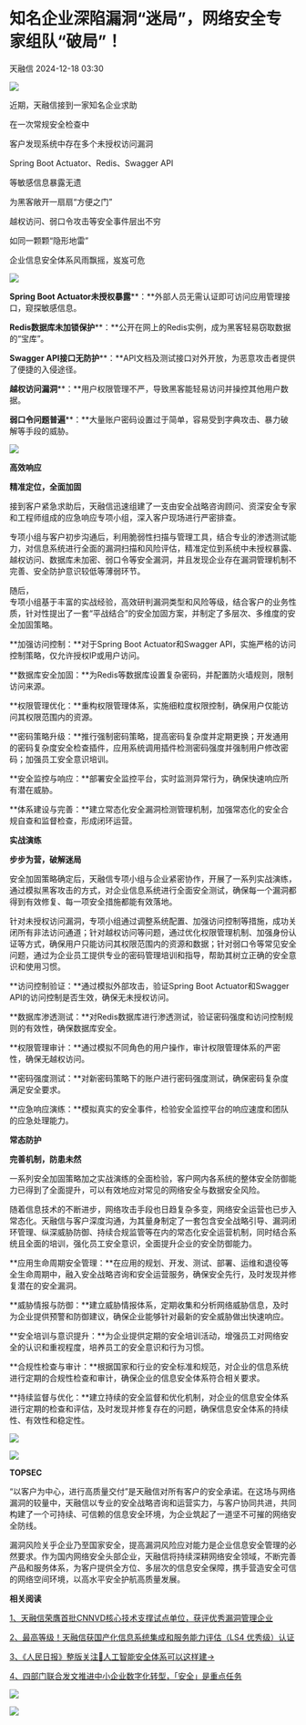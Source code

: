 #  知名企业深陷漏洞“迷局”，网络安全专家组队“破局”！   
 天融信   2024-12-18 03:30  
  
![](https://mmbiz.qpic.cn/mmbiz_gif/nJmicCz2NYxNibMqIOfXMnZxbVBPBGKu3pficMjqFslyVdhUYhSozJ0egjyKoezIaK9qEyYy6ttzMv3T5Kiasiae7icg/640?wx_fmt=gif&from=appmsg&tp=webp&wxfrom=5&wx_lazy=1 "")  
  
近期，天融信接到一家知名企业求助  
  
在一次常规安全检查中  
  
客户发现系统中存在多个未授权访问漏洞  
  
Spring Boot Actuator、Redis、Swagger API  
  
等敏感信息暴露无遗  
  
为黑客敞开一扇扇“方便之门”  
  
越权访问、弱口令攻击等安全事件层出不穷  
  
如同一颗颗“隐形地雷”  
  
企业信息安全体系风雨飘摇，岌岌可危  
  
  
![](https://mmbiz.qpic.cn/mmbiz_gif/nJmicCz2NYxMKicicRricn4EH59KFxIJe8zSEqwWHDD39bgUuILWytjgl8Q2cj3ZoHktMemyntB5gdwDGLABFP9CFA/640?wx_fmt=gif&from=appmsg "")  
  
**Spring Boot Actuator未授权暴露****：**外部人员无需认证即可访问应用管理接口，窥探敏感信息。  
  
**Redis数据库未加锁保护****：**公开在网上的Redis实例，成为黑客轻易窃取数据的“宝库”。  
  
**Swagger API接口无防护****：**API文档及测试接口对外开放，为恶意攻击者提供了便捷的入侵途径。  
  
**越权访问漏洞****：**用户权限管理不严，导致黑客能轻易访问并操控其他用户数据。  
  
**弱口令问题普遍****：**大量账户密码设置过于简单，容易受到字典攻击、暴力破解等手段的威胁。  
  
  
![](https://mmbiz.qpic.cn/mmbiz_jpg/nJmicCz2NYxMKicicRricn4EH59KFxIJe8zS5efNcQTkCtKT3rfHgGHicTCBdNpTMFDP4BYrDIEraEyBoWyXONofH7g/640?wx_fmt=jpeg&from=appmsg "")  
  
  
**高效响应**  
  
  
**精准定位，全面加固**  
  
  
接到客户紧急求助后，天融信迅速组建了一支由安全战略咨询顾问、资深安全专家和工程师组成的应急响应专项小组，深入客户现场进行严密排查。  
  
  
专项小组与客户初步沟通后，利用脆弱性扫描与管理工具，结合专业的渗透测试能力，对信息系统进行全面的漏洞扫描和风险评估，精准定位到系统中未授权暴露、越权访问、数据库未加密、弱口令等安全漏洞，并且发现企业存在漏洞管理机制不完善、安全防护意识较低等薄弱环节。  
  
  
随后，  
专项小组基于丰富的实战经验，高效研判漏洞类型和风险等级，结合客户的业务性质，针对性提出了一套“平战结合”的安全加固方案，并制定了多层次、多维度的安全加固策略。  
  
  
**加强访问控制：**对于Spring Boot Actuator和Swagger API，实施严格的访问控制策略，仅允许授权IP或用户访问。  
  
**数据库安全加固：**为Redis等数据库设置复杂密码，并配置防火墙规则，限制访问来源。  
  
**权限管理优化：**重构权限管理体系，实施细粒度权限控制，确保用户仅能访问其权限范围内的资源。  
  
**密码策略升级：**推行强制密码策略，提高密码复杂度并定期更换；开发通用的密码复杂度安全检查插件，应用系统调用插件检测密码强度并强制用户修改密码；加强员工安全意识培训。  
  
**安全监控与响应：**部署安全监控平台，实时监测异常行为，确保快速响应所有潜在威胁。  
  
**体系建设与完善：**建立常态化安全漏洞检测管理机制，加强常态化的安全合规自查和监督检查，形成闭环运营。  
  
  
**实战演练**  
  
  
**步步为营，破解迷局**  
  
  
安全加固策略确定后，天融信专项小组与企业紧密协作，开展了一系列实战演练，通过模拟黑客攻击的方式，对企业信息系统进行全面安全测试，确保每一个漏洞都得到有效修复、每一项安全措施都能有效落地。  
  
  
针对未授权访问漏洞，专项小组通过调整系统配置、加强访问控制等措施，成功关闭所有非法访问通道；针对越权访问等问题，通过优化权限管理机制、加强身份认证等方式，确保用户只能访问其权限范围内的资源和数据；针对弱口令等常见安全问题，通过为企业员工提供专业的密码管理培训和指导，帮助其树立正确的安全意识和使用习惯。  
  
  
**访问控制验证：**通过模拟外部攻击，验证Spring Boot Actuator和Swagger API的访问控制是否生效，确保无未授权访问。  
  
**数据库渗透测试：**对Redis数据库进行渗透测试，验证密码强度和访问控制规则的有效性，确保数据库安全。  
  
**权限管理审计：**通过模拟不同角色的用户操作，审计权限管理体系的严密性，确保无越权访问。  
  
**密码强度测试：**对新密码策略下的账户进行密码强度测试，确保密码复杂度满足安全要求。  
  
**应急响应演练：**模拟真实的安全事件，检验安全监控平台的响应速度和团队的应急处理能力。  
  
  
**常态防护**  
  
  
**完善机制，防患未然**  
  
  
一系列安全加固策略加之实战演练的全面检验，客户网内各系统的整体安全防御能力已得到了全面提升，可以有效地应对常见的网络安全与数据安全风险。  
  
  
随着信息技术的不断进步，网络攻击手段也日趋复杂多变，网络安全运营也已步入常态化。天融信与客户深度沟通，为其量身制定了一套包含安全战略引导、漏洞闭环管理、纵深威胁防御、持续合规监管等在内的常态化安全运营机制，同时结合系统且全面的培训，强化员工安全意识，全面提升企业的安全防御能力。  
  
  
**应用生命周期安全管理：**在应用的规划、开发、测试、部署、运维和退役等全生命周期中，融入安全战略咨询和安全运营服务，确保安全先行，及时发现并修复潜在的安全漏洞。  
  
**威胁情报与防御：**建立威胁情报体系，定期收集和分析网络威胁信息，及时为企业提供预警和防御建议，确保企业能够针对最新的安全威胁做出快速响应。  
  
**安全培训与意识提升：**为企业提供定期的安全培训活动，增强员工对网络安全的认识和重视程度，培养员工的安全意识和行为习惯。  
  
**合规性检查与审计：**根据国家和行业的安全标准和规范，对企业的信息系统进行定期的合规性检查和审计，确保企业的信息安全体系符合相关要求。  
  
**持续监督与优化：**建立持续的安全监督和优化机制，对企业的信息安全体系进行定期的检查和评估，及时发现并修复存在的问题，确保信息安全体系的持续性、有效性和稳定性。  
  
  
![](https://mmbiz.qpic.cn/mmbiz_png/nJmicCz2NYxMKicicRricn4EH59KFxIJe8zSgf5uwUv08MY9fegfHgoXf4iam8yVkFa0zUxUvjAYmdYQuU7wDnibI8Rw/640?wx_fmt=png&from=appmsg "")  
  
  
  
  
  
  
![](https://mmbiz.qpic.cn/mmbiz_png/nJmicCz2NYxMKicicRricn4EH59KFxIJe8zSCUGwJ8wZBefTPgRcjaJ4oTgqrT4A5QlLO0ia2PmFeTVibTuI5KDEhiaoA/640?wx_fmt=png&from=appmsg "")  
  
**TOPSEC**  
  
  
“以客户为中心，进行高质量交付”是天融信对所有客户的安全承诺。在这场与网络漏洞的较量中，天融信以专业的安全战略咨询和运营实力，与客户协同共进，共同构建了一个可持续、可信赖的信息安全环境，为企业筑起了一道坚不可摧的网络安全防线。  
  
  
漏洞风险关乎企业乃至国家安全，提高漏洞风险应对能力是企业信息安全管理的必然要求。作为国内网络安全头部企业，天融信将持续深耕网络安全领域，不断完善产品和服务体系，为客户提供全方位、多层次的信息安全保障，携手营造安全可信的网络空间环境，以高水平安全护航高质量发展。  
  
**相关阅读**  
  
[1、天融信荣膺首批CNNVD核心技术支撑试点单位，获评优秀漏洞管理企业](https://mp.weixin.qq.com/s?__biz=MzA3OTMxNTcxNA==&mid=2650940971&idx=1&sn=c39113b3a23f26e04d5d251b89d1a529&scene=21#wechat_redirect)  
  
  
[2、最高等级！天融信获国产化信息系统集成和服务能力评估（LS4 优秀级）认证](https://mp.weixin.qq.com/s?__biz=MzA3OTMxNTcxNA==&mid=2650954254&idx=1&sn=425dc9445bc890cf8938a77d2815f9f8&scene=21#wechat_redirect)  
  
  
[3、《人民日报》整版关注🤩人工智能安全体系可以这样建→](https://mp.weixin.qq.com/s?__biz=MzA3OTMxNTcxNA==&mid=2650955018&idx=1&sn=710fc396a86f7e85ac1190e23e53cb7a&scene=21#wechat_redirect)  
  
  
[4、四部门联合发文推进中小企业数字化转型，「安全」是重点任务](https://mp.weixin.qq.com/s?__biz=MzA3OTMxNTcxNA==&mid=2650956119&idx=2&sn=08c8def01d385e8159b7d0d2c6fb6268&scene=21#wechat_redirect)  
  
  
![](https://mmbiz.qpic.cn/mmbiz_jpg/nJmicCz2NYxPWNVoO46Ko43zAsGY2bLJsxxPFSRbLdsJSJ8RQ3Lbvh2L7Lr2I9XbYm3Y2llOiaEYW4wfjOcjhVCw/640?wx_fmt=other&from=appmsg&tp=webp&wxfrom=5&wx_lazy=1&wx_co=1 "")  
  
![](https://mmbiz.qpic.cn/mmbiz_png/nJmicCz2NYxNYPLEV3Hy3SHR9EP0KdgRM2j33GjevlMGgMaxAzSKVh3l3PxFoCQBE6IuZkyql2SwLgSULYKiaOUg/640?wx_fmt=other&wxfrom=5&wx_lazy=1&wx_co=1&tp=webp "")  
  
  
[](https://mp.weixin.qq.com/s?__biz=MzA3OTMxNTcxNA==&mid=2650930435&idx=1&sn=9830513057afefdb91a53c4959316804&scene=21#wechat_redirect)  
[](https://mp.weixin.qq.com/s?__biz=MzA3OTMxNTcxNA==&mid=2650951839&idx=1&sn=02d158d018afff1ed7cd83ad204d4266&scene=21#wechat_redirect)  
[](https://mp.weixin.qq.com/s?__biz=MzA3OTMxNTcxNA==&mid=2650954250&idx=1&sn=e4641f1b57a03ff53035654bf1d866de&scene=21#wechat_redirect)  
  
[](http://mp.weixin.qq.com/s?__biz=MzA3OTMxNTcxNA==&mid=2650951839&idx=1&sn=02d158d018afff1ed7cd83ad204d4266&chksm=8443a6f2b3342fe4737bcbf93f9f457ba4391a004f5c4b3edc3f1c9c747b2db3f1272098b0c7&scene=21#wechat_redirect)  
  
